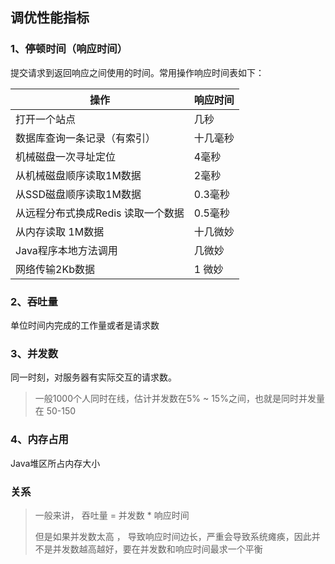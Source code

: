 ## 调优性能指标

### 1、停顿时间（响应时间）

提交请求到返回响应之间使用的时间。常用操作响应时间表如下：

| 操作                               | 响应时间 |
| ---------------------------------- | -------- |
| 打开一个站点                       | 几秒     |
| 数据库查询一条记录（有索引）       | 十几毫秒 |
| 机械磁盘一次寻址定位               | 4毫秒    |
| 从机械磁盘顺序读取1M数据           | 2毫秒    |
| 从SSD磁盘顺序读取1M数据            | 0.3毫秒  |
| 从远程分布式换成Redis 读取一个数据 | 0.5毫秒  |
| 从内存读取 1M数据                  | 十几微妙 |
| Java程序本地方法调用               | 几微妙   |
| 网络传输2Kb数据                    | 1 微妙   |



### 2、吞吐量

单位时间内完成的工作量或者是请求数





### 3、并发数

同一时刻，对服务器有实际交互的请求数。

> 一般1000个人同时在线，估计并发数在5% ~ 15%之间，也就是同时并发量在 50-150





### 4、内存占用

Java堆区所占内存大小







### 关系

> 一般来讲， 吞吐量 = 并发数 * 响应时间
>
> 但是如果并发数太高 ， 导致响应时间边长，严重会导致系统瘫痪，因此并不是并发数越高越好，要在并发数和响应时间最求一个平衡